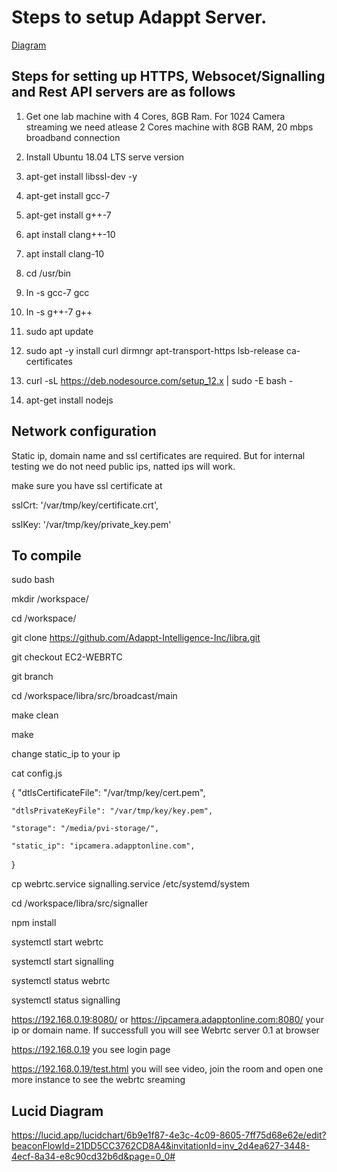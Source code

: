 # Steps to setup Adappt Server. 
[Diagram](serversetup.jpeg)

## Steps for setting up HTTPS, Websocet/Signalling and Rest API servers are as follows  

1. Get one lab machine with 4 Cores, 8GB Ram. For 1024 Camera streaming we need atlease 2 Cores machine with 8GB RAM, 20 mbps broadband connection

2. Install Ubuntu 18.04 LTS serve version 

3. apt-get install libssl-dev -y

4. apt-get install gcc-7

5. apt-get install g++-7

6. apt install clang++-10

7. apt install clang-10

9. cd /usr/bin

9. ln -s gcc-7 gcc

10. ln -s g++-7 g++

11. sudo apt update

12. sudo apt -y install curl dirmngr apt-transport-https lsb-release ca-certificates

13. curl -sL https://deb.nodesource.com/setup_12.x | sudo -E bash -

14. apt-get install nodejs


## Network configuration

Static ip, domain name and ssl certificates are required.  But for internal testing we do not need public ips, natted ips will work.

make sure you have  ssl certificate at 

sslCrt: '/var/tmp/key/certificate.crt',

sslKey: '/var/tmp/key/private_key.pem'


## To compile

sudo bash

mkdir /workspace/

cd /workspace/

git clone https://github.com/Adappt-Intelligence-Inc/libra.git 

git checkout EC2-WEBRTC

git branch 

cd /workspace/libra/src/broadcast/main

make clean

make 

change static_ip to your ip 

cat config.js

{
    "dtlsCertificateFile": "/var/tmp/key/cert.pem",
    
    "dtlsPrivateKeyFile": "/var/tmp/key/key.pem",
    
    "storage": "/media/pvi-storage/",
    
    "static_ip": "ipcamera.adapptonline.com",
    
}


cp  webrtc.service  signalling.service /etc/systemd/system

cd /workspace/libra/src/signaller

npm install 

systemctl start webrtc

systemctl start signalling

systemctl status  webrtc

systemctl status  signalling


https://192.168.0.19:8080/ or  https://ipcamera.adapptonline.com:8080/  your ip or domain name.  If successfull you will see Webrtc server 0.1 at browser


https://192.168.0.19   you see login page


https://192.168.0.19/test.html you will see video, join the room and open one more instance to see the webrtc sreaming 




## Lucid Diagram
https://lucid.app/lucidchart/6b9e1f87-4e3c-4c09-8605-7ff75d68e62e/edit?beaconFlowId=21DD5CC3762CD8A4&invitationId=inv_2d4ea627-3448-4ecf-8a34-e8c90cd32b6d&page=0_0#
